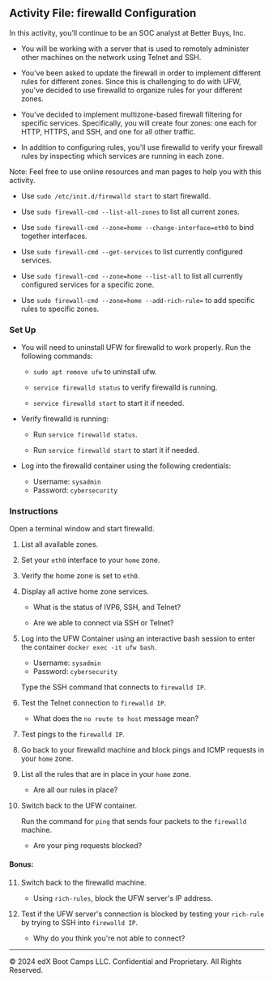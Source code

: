 ## Activity File: firewalld Configuration

In this activity, you’ll continue to be an SOC analyst at Better Buys, Inc.

- You will be working with a server that is used to remotely administer other machines on the network using Telnet and SSH.

- You've been asked to update the firewall in order to implement different rules for different zones. Since this is challenging to do with UFW, you've decided to use firewalld to organize rules for your different zones.

- You’ve decided to implement multizone-based firewall filtering for specific services. Specifically, you will create four zones: one each for HTTP, HTTPS, and SSH, and one for all other traffic.

- In addition to configuring rules, you'll use firewalld to verify your firewall rules by inspecting which services are running in each zone.

Note: Feel free to use online resources and man pages to help you with this activity.

- Use `sudo /etc/init.d/firewalld start` to start firewalld.

- Use `sudo firewall-cmd --list-all-zones` to list all current zones.

- Use `sudo firewall-cmd --zone=home --change-interface=eth0` to bind together interfaces.

- Use `sudo firewall-cmd --get-services` to list currently configured services.

- Use `sudo firewall-cmd --zone=home --list-all` to list all currently configured services for a specific zone.

- Use `sudo firewall-cmd --zone=home --add-rich-rule=` to add specific rules to specific zones.

### Set Up

- You will need to uninstall UFW for firewalld to work properly. Run the following commands:

    - `sudo apt remove ufw` to uninstall ufw.

    - `service firewalld status` to verify firewalld is running. 

    - `service firewalld start` to start it if needed.

- Verify firewalld is running: 

    - Run `service firewalld status`.

    - Run `service firewalld start` to start it if needed.

- Log into the firewalld container using the following credentials:

    - Username: `sysadmin`
    - Password: `cybersecurity`

### Instructions

Open a terminal window and start firewalld.

1. List all available zones.

2. Set your `eth0` interface to your `home` zone.

3. Verify the home zone is set to `eth0`.

4. Display all active home zone services.

    - What is the status of IVP6, SSH, and Telnet? 

    - Are we able to connect via SSH or Telnet?

5. Log into the UFW Container using an interactive bash session to enter the container `docker exec -it ufw bash`. 

    - Username: `sysadmin`
    - Password: `cybersecurity`

    Type the SSH command that connects to `firewalld IP`.

6. Test the Telnet connection to `firewalld IP`.

    - What does the `no route to host` message mean?

7. Test pings to the `firewalld IP`.

8. Go back to your firewalld machine and block pings and ICMP requests in your `home` zone.

9. List all the rules that are in place in your `home` zone. 

     - Are all our rules in place?

10. Switch back to the UFW container.

    Run the command for `ping` that sends four packets to the `firewalld` machine.

    - Are your ping requests blocked?

#### Bonus:

11. Switch back to the firewalld machine. 

     - Using `rich-rules`, block the UFW server's IP address.

12. Test if the UFW server's connection is blocked by testing your `rich-rule` by trying to SSH into `firewalld IP`.

    - Why do you think you're not able to connect?

---

© 2024 edX Boot Camps LLC. Confidential and Proprietary. All Rights Reserved.
